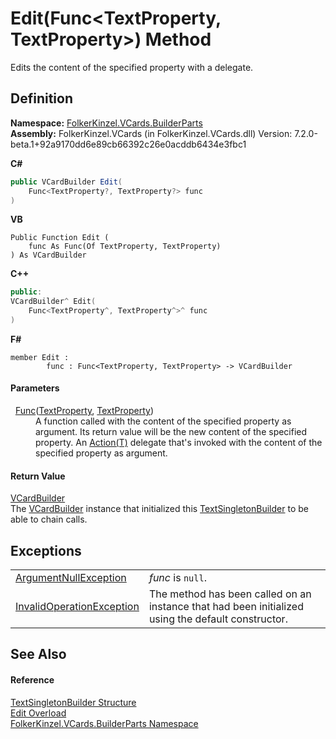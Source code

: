 # Edit(Func&lt;TextProperty, TextProperty&gt;) Method


Edits the content of the specified property with a delegate.



## Definition
**Namespace:** <a href="30716183-7f69-ceb8-b5fe-4d9f23e7fd2b.md">FolkerKinzel.VCards.BuilderParts</a>  
**Assembly:** FolkerKinzel.VCards (in FolkerKinzel.VCards.dll) Version: 7.2.0-beta.1+92a9170dd6e89cb66392c26e0acddb6434e3fbc1

**C#**
``` C#
public VCardBuilder Edit(
	Func<TextProperty?, TextProperty?> func
)
```
**VB**
``` VB
Public Function Edit ( 
	func As Func(Of TextProperty, TextProperty)
) As VCardBuilder
```
**C++**
``` C++
public:
VCardBuilder^ Edit(
	Func<TextProperty^, TextProperty^>^ func
)
```
**F#**
``` F#
member Edit : 
        func : Func<TextProperty, TextProperty> -> VCardBuilder 
```



#### Parameters
<dl><dt>  <a href="https://learn.microsoft.com/dotnet/api/system.func-2" target="_blank" rel="noopener noreferrer">Func</a>(<a href="27f474f1-d496-3582-a707-2518da27485f.md">TextProperty</a>, <a href="27f474f1-d496-3582-a707-2518da27485f.md">TextProperty</a>)</dt><dd>A function called with the content of the specified property as argument. Its return value will be the new content of the specified property. An <a href="https://learn.microsoft.com/dotnet/api/system.action-1" target="_blank" rel="noopener noreferrer">Action(T)</a> delegate that's invoked with the content of the specified property as argument.</dd></dl>

#### Return Value
<a href="4254b25b-c39b-3224-d22e-0072642cabb3.md">VCardBuilder</a>  
The <a href="4254b25b-c39b-3224-d22e-0072642cabb3.md">VCardBuilder</a> instance that initialized this <a href="d32a749a-2d36-a428-62e6-c75745fa8b6d.md">TextSingletonBuilder</a> to be able to chain calls.

## Exceptions
<table>
<tr>
<td><a href="https://learn.microsoft.com/dotnet/api/system.argumentnullexception" target="_blank" rel="noopener noreferrer">ArgumentNullException</a></td>
<td><em>func</em> is <code>null</code>.</td></tr>
<tr>
<td><a href="https://learn.microsoft.com/dotnet/api/system.invalidoperationexception" target="_blank" rel="noopener noreferrer">InvalidOperationException</a></td>
<td>The method has been called on an instance that had been initialized using the default constructor.</td></tr>
</table>

## See Also


#### Reference
<a href="d32a749a-2d36-a428-62e6-c75745fa8b6d.md">TextSingletonBuilder Structure</a>  
<a href="4d5ceebe-2bf1-d71b-1434-4264ee3c41a9.md">Edit Overload</a>  
<a href="30716183-7f69-ceb8-b5fe-4d9f23e7fd2b.md">FolkerKinzel.VCards.BuilderParts Namespace</a>  
